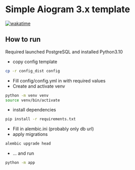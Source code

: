 # Simple Aiogram 3.x template
[![wakatime](https://wakatime.com/badge/user/929ee39b-4eb0-4076-ab5e-5ade3c56e464/project/7d995a8f-0e9f-428a-a098-5186c70b6d6e.svg)](https://wakatime.com/badge/user/929ee39b-4eb0-4076-ab5e-5ade3c56e464/project/7d995a8f-0e9f-428a-a098-5186c70b6d6e)

## How to run

Required launched PostgreSQL and installed Python3.10

* copy config template
```bash
cp -r config_dist config
```
* Fill config/config.yml in with required values 
* Create and activate venv
```bash
python -m venv venv
source venv/bin/activate
```
* install dependencies
```bash
pip install -r requirements.txt
```
* Fill in alembic.ini (probably only db url)
* apply migrations
```bash
alembic upgrade head
```
* ... and run
```bash
python -m app
```
